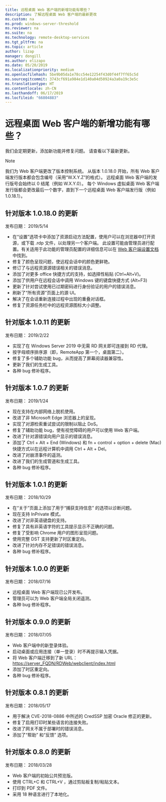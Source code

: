 ```yaml
---
title: 远程桌面 Web 客户端的新增功能有哪些？
description: 了解远程桌面 Web 客户端的最新更改
ms.custom: na
ms.prod: windows-server-threshold
ms.reviewer: na
ms.suite: na
ms.technology: remote-desktop-services
ms.tgt_pltfrm: na
ms.topic: article
author: lizap
manager: dongill
ms.author: elizapo
ms.date: 05/20/2019
ms.localizationpriority: medium
ms.openlocfilehash: 5be9b05da1e78cc54e12254f43d0f44f7ff65c5d
ms.sourcegitcommit: 3743cf691a984e1d140a04d50924a3a0a19c3e5c
ms.translationtype: HT
ms.contentlocale: zh-CN
ms.lasthandoff: 06/17/2019
ms.locfileid: "66804883"
---
```

# <a name="whats-new-for-the-remote-desktop-web-client"></a>远程桌面 Web 客户端的新增功能有哪些？

我们会定期更新[](remote-desktop-web-client.md)，添加新功能并修复问题。 请查看以下最新更新。

> [!NOTE]
> 我们为 Web 客户端更改了版本控制系统。 从版本 1.0.18.0 开始，所有 Web 客户端发行版本都会包含编号（采用“W.X.Y.Z”的格式）。 远程桌面 Web 客户端的发行版号会始终以 0 结尾（例如 W.X.Y.0）。 每个 Windows 虚拟桌面 Web 客户端发行版都会更改最后一个数字，直到下一个远程桌面 Web 客户端发行版（例如 1.0.18.1）。

## <a name="updates-for-version-10180"></a>针对版本 1.0.18.0 的更新
发布日期：  2019/5/14

- 在“设置”选项卡中添加了资源启动方法配置，使用户可以在浏览器中打开资源，或下载 .rdp 文件，以处理另一个客户端。 此设置可能由管理员进行配置。有关适用于此功能的管理员配置的详细信息可以在 [Web 客户端设置文档](remote-desktop-web-client-admin.md)中找到。
- 修复了颜色呈现问题，使远程会话中的颜色更鲜艳。
- 修订了与远程资源源错误相关的错误消息。 
- 添加了对更多 office 快捷方式的支持，如选择性粘贴 (Ctrl+Alt+V)。
- 添加了供用户在远程会话中调用 Windows 键的键盘快捷方式 (Alt+F3)
- 更新了针对尝试使用已过期密码进行身份验证的用户的错误消息。
- 刷新了“所有资源”页面上的源 UI。
- 解决了在会话重新连接过程中出现的重叠对话框。
- 修复了资源任务栏中的远程资源图标大小调整。

## <a name="updates-for-version-1011"></a>针对版本 1.0.11 的更新
发布日期：  2019/2/22

- 实现了在 Windows Server 2019 中无需 RD 网关即可连接到 RD 代理。
- 按字母顺序排序源（即，RemoteApp 第一个，桌面第二）。
- 修复了多个辅助功能 bug，从而提高了屏幕阅读器兼容性。
- 更新了我们的生成工具。
- 各种 bug 修补程序。

## <a name="updates-for-version-107"></a>针对版本 1.0.7 的更新
发布日期：  2019/1/24

- 现在支持在内部网络上脱机使用。
- 改进了非 Microsoft Edge 浏览器上的呈现。
- 实现了对源检索重试尝试的限制以阻止 DoS。
- 修复了辅助功能 bug，使有视觉障碍的用户可以使用 Web 客户端。
- 改进了针对源错误向用户显示的错误消息。
- 添加了 Ctrl + Alt + End (Windows) 和 fn + control + option + delete (Mac) 快捷方式以在远程计算机中调用 Ctrl + Alt + Del。
- 改进了对崩溃事件的遥测。
- 改进了我们的生成管道和生成工具。
- 各种 bug 修补程序。

## <a name="updates-for-version-101"></a>针对版本 1.0.1 的更新
发布日期：  2018/10/29

- 在“关于”页面上添加了用于“捕获支持信息”  的选项以诊断问题。
- 现在支持 InPrivate 模式。
- 改进了对非英语键盘的支持。
- 修复了具有非英语字符的工具提示显示不正确的问题。
- 修复了受影响 Chrome 用户的图形呈现问题。
- 使用完整 DST 支持更新了时区重定向。
- 改进了针对内存不足错误的错误消息。
- 各种 bug 修补程序。

## <a name="updates-for-version-100"></a>针对版本 1.0.0 的更新
发布日期：  2018/07/16

- 远程桌面 Web 客户端现已公开发布。
- 管理员可以为 Web 客户端全局关闭遥测。
- 各种 bug 修补程序。

## <a name="updates-for-version-090"></a>针对版本 0.9.0 的更新
发布日期：  2018/07/05

- Web 客户端中的新登录体验。
- 启动桌面或应用连接（单一登录）时不再提示输入凭据。
- 将 Web 客户端迁移到了新 URL：<https://server_FQDN/RDWeb/webclient/index.html>
- 添加了时区重定向。
- 各种 bug 修补程序。

## <a name="updates-for-version-081"></a>针对版本 0.8.1 的更新
发布日期：  2018/05/17

- 用于解决 CVE-2018-0886 中所述的 CredSSP 加密 Oracle 修正的更新。
- 修复了启用打印时某些语言的连接失败。
- 改进了网关不属于部署时的错误消息。
- 添加了“帮助”  和“反馈”  选项。

## <a name="updates-for-version-080"></a>针对版本 0.8.0 的更新
发布日期：  2018/03/28

- Web 客户端的初始公共预览版。
- 使用 CTRL+C  和 CTRL+V  ，通过剪贴板复制/粘贴文本。
- 打印到 PDF 文件。
- 采用 18 种语言进行了本地化。
 
